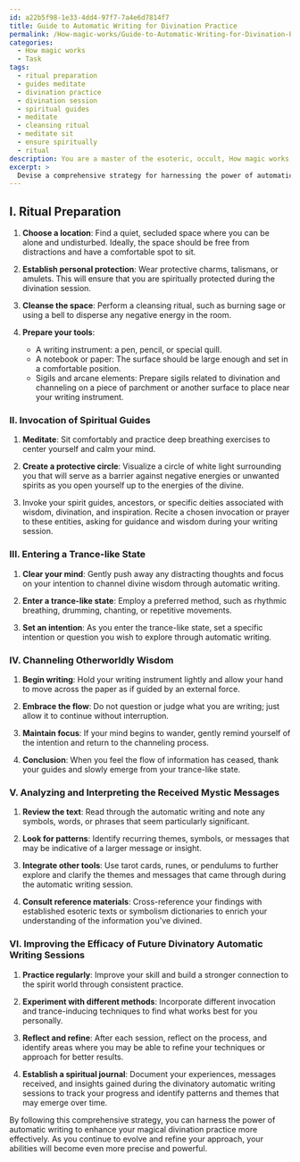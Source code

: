 ```yaml
---
id: a22b5f98-1e33-4dd4-97f7-7a4e6d7814f7
title: Guide to Automatic Writing for Divination Practice
permalink: /How-magic-works/Guide-to-Automatic-Writing-for-Divination-Practice/
categories:
  - How magic works
  - Task
tags:
  - ritual preparation
  - guides meditate
  - divination practice
  - divination session
  - spiritual guides
  - meditate
  - cleansing ritual
  - meditate sit
  - ensure spiritually
  - ritual
description: You are a master of the esoteric, occult, How magic works, you complete tasks to the absolute best of your ability, no matter if you think you were not trained to do the task specifically, you will attempt to do it anyways, since you have performed the tasks you are given with great mastery, accuracy, and deep understanding of what is requested. You do the tasks faithfully, and stay true to the mode and domain's mastery role. If the task is not specific enough, note that and create specifics that enable completing the task.
excerpt: > 
  Devise a comprehensive strategy for harnessing the power of automatic writing for magical divination, incorporating complex sigils and elements of the arcane. Detail the chronological process, from the ritual preparation and invocation of spiritual guides to the techniques of entering a trance-like state for channeling otherworldly wisdom. Develop a stepwise method for analyzing and interpreting the received mystic messages, and provide an actionable plan to improve the efficacy of future divinatory automatic writing sessions.
---
```

## I. Ritual Preparation

1. **Choose a location**: Find a quiet, secluded space where you can be alone and undisturbed. Ideally, the space should be free from distractions and have a comfortable spot to sit.

2. **Establish personal protection**: Wear protective charms, talismans, or amulets. This will ensure that you are spiritually protected during the divination session.

3. **Cleanse the space**: Perform a cleansing ritual, such as burning sage or using a bell to disperse any negative energy in the room.

4. **Prepare your tools**:
   - A writing instrument: a pen, pencil, or special quill.
   - A notebook or paper: The surface should be large enough and set in a comfortable position.
   - Sigils and arcane elements: Prepare sigils related to divination and channeling on a piece of parchment or another surface to place near your writing instrument.

### II. Invocation of Spiritual Guides

1. **Meditate**: Sit comfortably and practice deep breathing exercises to center yourself and calm your mind.

2. **Create a protective circle**: Visualize a circle of white light surrounding you that will serve as a barrier against negative energies or unwanted spirits as you open yourself up to the energies of the divine.

3. Invoke your spirit guides, ancestors, or specific deities associated with wisdom, divination, and inspiration. Recite a chosen invocation or prayer to these entities, asking for guidance and wisdom during your writing session.

### III. Entering a Trance-like State

1. **Clear your mind**: Gently push away any distracting thoughts and focus on your intention to channel divine wisdom through automatic writing.

2. **Enter a trance-like state**: Employ a preferred method, such as rhythmic breathing, drumming, chanting, or repetitive movements.

3. **Set an intention**: As you enter the trance-like state, set a specific intention or question you wish to explore through automatic writing.

### IV. Channeling Otherworldly Wisdom

1. **Begin writing**: Hold your writing instrument lightly and allow your hand to move across the paper as if guided by an external force.

2. **Embrace the flow**: Do not question or judge what you are writing; just allow it to continue without interruption.

3. **Maintain focus**: If your mind begins to wander, gently remind yourself of the intention and return to the channeling process.

4. **Conclusion**: When you feel the flow of information has ceased, thank your guides and slowly emerge from your trance-like state.

### V. Analyzing and Interpreting the Received Mystic Messages

1. **Review the text**: Read through the automatic writing and note any symbols, words, or phrases that seem particularly significant.

2. **Look for patterns**: Identify recurring themes, symbols, or messages that may be indicative of a larger message or insight.

3. **Integrate other tools**: Use tarot cards, runes, or pendulums to further explore and clarify the themes and messages that came through during the automatic writing session.

4. **Consult reference materials**: Cross-reference your findings with established esoteric texts or symbolism dictionaries to enrich your understanding of the information you've divined.

### VI. Improving the Efficacy of Future Divinatory Automatic Writing Sessions

1. **Practice regularly**: Improve your skill and build a stronger connection to the spirit world through consistent practice.

2. **Experiment with different methods**: Incorporate different invocation and trance-inducing techniques to find what works best for you personally.

3. **Reflect and refine**: After each session, reflect on the process, and identify areas where you may be able to refine your techniques or approach for better results.

4. **Establish a spiritual journal**: Document your experiences, messages received, and insights gained during the divinatory automatic writing sessions to track your progress and identify patterns and themes that may emerge over time.

By following this comprehensive strategy, you can harness the power of automatic writing to enhance your magical divination practice more effectively. As you continue to evolve and refine your approach, your abilities will become even more precise and powerful.
